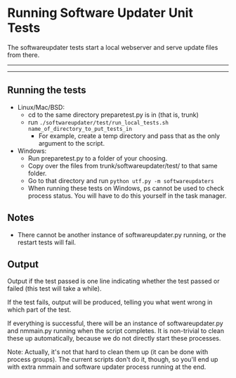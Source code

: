 # Running Software Updater Unit Tests

The softwareupdater tests start a local webserver and serve update files from there.

----

----



## Running the tests
  * Linux/Mac/BSD:
    * cd to the same directory preparetest.py is in (that is, trunk)
    * run `./softwareupdater/test/run_local_tests.sh name_of_directory_to_put_tests_in`
      * For example, create a temp directory and pass that as the only argument to the script.
  * Windows:
    * Run preparetest.py to a folder of your choosing.
    * Copy over the files from trunk/softwareupdater/test/ to that same folder.
    * Go to that directory and run `python utf.py -m softwareupdaters`
    * When running these tests on Windows, ps cannot be used to check process status.  You will have to do this yourself in the task manager.

## Notes
  * There cannot be another instance of softwareupdater.py running, or the restart tests will fail.  

## Output

Output if the test passed is one line indicating whether the test passed or failed (this test will take a while).

If the test fails, output will be produced, telling you what went wrong in which part of the test.

If everything is successful, there will be an instance of softwareupdater.py and nmmain.py running when the script completes.  It is non-trivial to clean these up automatically, because we do not directly start these processes.

Note: Actually, it's not that hard to clean them up (it can be done with process groups). The current scripts don't do it, though, so you'll end up with extra nmmain and software updater process running at the end.